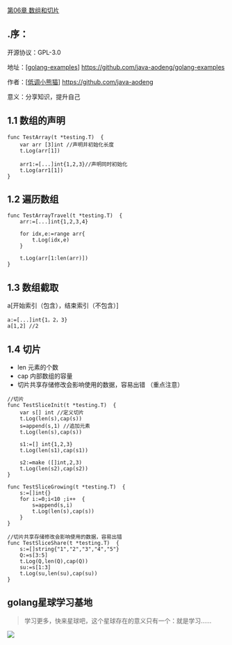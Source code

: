 <a href="https://github.com/java-aodeng/golang-examples">第06章 数组和切片</a>

## .序：
开源协议：GPL-3.0

地址：[<a href="https://github.com/java-aodeng/golang-examples">golang-examples</a>] https://github.com/java-aodeng/golang-examples

作者：[<a href="https://github.com/java-aodeng">低调小熊猫</a>] https://github.com/java-aodeng

意义：分享知识，提升自己

## 1.1 数组的声明
```
func TestArray(t *testing.T)  {
	var arr [3]int //声明并初始化长度
	t.Log(arr[1])

	arr1:=[...]int{1,2,3}//声明同时初始化
	t.Log(arr1[1])
}
``` 
## 1.2 遍历数组

```
func TestArrayTravel(t *testing.T)  {
	arr:=[...]int{1,2,3,4}

	for idx,e:=range arr{
		t.Log(idx,e)
	}

	t.Log(arr[1:len(arr)])
}
```

## 1.3 数组截取
a[开始索引（包含），结束索引（不包含）]
```
a:=[...]int{1，2，3}
a[1,2] //2
```

## 1.4 切片

- len 元素的个数
- cap 内部数组的容量
- 切片共享存储修改会影响使用的数据，容易出错 （重点注意）
```
//切片
func TestSliceInit(t *testing.T)  {
	var s[] int //定义切片
	t.Log(len(s),cap(s))
	s=append(s,1) //追加元素
	t.Log(len(s),cap(s))

	s1:=[] int{1,2,3}
	t.Log(len(s1),cap(s1))

	s2:=make ([]int,2,3)
	t.Log(len(s2),cap(s2))
}

func TestSliceGrowing(t *testing.T)  {
	s:=[]int{}
	for i:=0;i<10 ;i++  {
		s=append(s,i)
		t.Log(len(s),cap(s))
	}
}

//切片共享存储修改会影响使用的数据，容易出错
func TestSliceShare(t *testing.T)  {
	s:=[]string{"1","2","3","4","5"}
	Q:=s[3:5]
	t.Log(Q,len(Q),cap(Q))
	su:=s[1:3]
	t.Log(su,len(su),cap(su))
}
```

## golang星球学习基地
> 学习更多，快来星球吧，这个星球存在的意义只有一个：就是学习……

![](https://i.loli.net/2019/06/13/5d01b9fbec81470229.png)